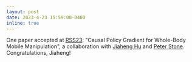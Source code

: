```yaml
---
layout: post
date: 2023-4-23 15:59:00-0400
inline: true
---
```


One paper accepted at [RSS23](https://roboticsconference.org/): "Causal Policy Gradient for Whole-Body Mobile Manipulation", a collaboration with [Jiaheng Hu](https://jiahenghu.github.io/) and [Peter Stone](https://www.cs.utexas.edu/~pstone/). Congratulations, Jiaheng!